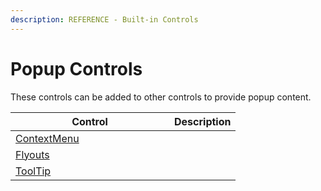```yaml
--- 
description: REFERENCE - Built-in Controls
---
```


# Popup Controls

These controls can be added to other controls to provide popup content.

<table><thead><tr><th width="238">Control</th><th>Description</th></tr></thead><tbody><tr><td><a href="contextmenu">ContextMenu</a></td><td></td></tr><tr><td><a href="flyouts">Flyouts</a></td><td></td></tr><tr><td><a href="detailed-reference/tooltip">ToolTip</a></td><td></td></tr></tbody></table>


